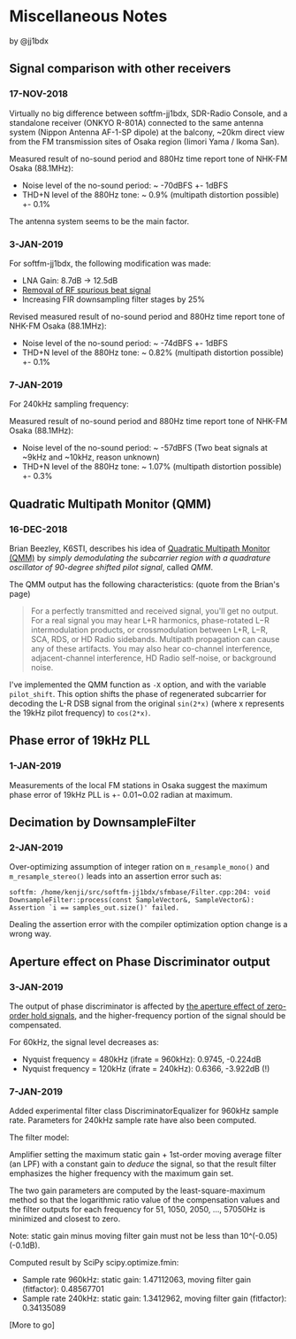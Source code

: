 # Miscellaneous Notes

by @jj1bdx

## Signal comparison with other receivers

### 17-NOV-2018

Virtually no big difference between softfm-jj1bdx, SDR-Radio Console,
and a standalone receiver (ONKYO R-801A) connected to the same antenna system
(Nippon Antenna AF-1-SP dipole) at the balcony, ~20km direct view from the
FM transmission sites of Osaka region (Iimori Yama / Ikoma San).

Measured result of no-sound period and 880Hz time report tone of NHK-FM Osaka (88.1MHz):

* Noise level of the no-sound period: ~ -70dBFS +- 1dBFS
* THD+N level of the 880Hz tone: ~ 0.9% (multipath distortion possible) +- 0.1%

The antenna system seems to be the main factor.

### 3-JAN-2019

For softfm-jj1bdx, the following modification was made:

* LNA Gain: 8.7dB -> 12.5dB
* [Removal of RF spurious beat signal](https://github.com/jj1bdx/softfm-jj1bdx/issues/5)
* Increasing FIR downsampling filter stages by 25%

Revised measured result of no-sound period and 880Hz time report tone of NHK-FM Osaka (88.1MHz):

* Noise level of the no-sound period: ~ -74dBFS +- 1dBFS
* THD+N level of the 880Hz tone: ~ 0.82% (multipath distortion possible) +- 0.1%

### 7-JAN-2019

For 240kHz sampling frequency:

Measured result of no-sound period and 880Hz time report tone of NHK-FM Osaka (88.1MHz):

* Noise level of the no-sound period: ~ -57dBFS (Two beat signals at ~9kHz and ~10kHz, reason unknown)
* THD+N level of the 880Hz tone: ~ 1.07% (multipath distortion possible) +- 0.3%

## Quadratic Multipath Monitor (QMM)

### 16-DEC-2018

Brian Beezley, K6STI, describes his idea of [Quadratic Multipath Monitor (QMM)](http://ham-radio.com/k6sti/qmm.htm) by *simply demodulating the subcarrier region with a quadrature oscillator of 90-degree shifted pilot signal*, called *QMM*.

The QMM output has the following characteristics: (quote from the Brian's page)

> For a perfectly transmitted and received signal, you'll get no output. For a real signal you may hear L+R harmonics, phase-rotated L−R intermodulation products, or crossmodulation between L+R, L−R, SCA, RDS, or HD Radio sidebands. Multipath propagation can cause any of these artifacts. You may also hear co-channel interference, adjacent-channel interference, HD Radio self-noise, or background noise.

I've implemented the QMM function as `-X` option, and with the variable `pilot_shift`. This option shifts the phase of regenerated subcarrier for decoding the L-R DSB signal from the original `sin(2*x)` (where x represents the 19kHz pilot frequency) to `cos(2*x)`.

## Phase error of 19kHz PLL

### 1-JAN-2019

Measurements of the local FM stations in Osaka suggest the maximum phase error of 19kHz PLL is +- 0.01~0.02 radian at maximum.

## Decimation by DownsampleFilter

### 2-JAN-2019

Over-optimizing assumption of integer ration on `m_resample_mono()` and `m_resample_stereo()` leads into an assertion error such as:

```
softfm: /home/kenji/src/softfm-jj1bdx/sfmbase/Filter.cpp:204: void DownsampleFilter::process(const SampleVector&, SampleVector&): Assertion `i == samples_out.size()' failed.
```

Dealing the assertion error with the compiler optimization option change is a wrong way.

## Aperture effect on Phase Discriminator output

### 3-JAN-2019

The output of phase discriminator is affected by [the aperture effect of zero-order hold signals](https://www.maximintegrated.com/en/app-notes/index.mvp/id/3853), and the higher-frequency portion of the signal should be compensated.

For 60kHz, the signal level decreases as:

* Nyquist frequency = 480kHz (ifrate = 960kHz): 0.9745, -0.224dB
* Nyquist frequency = 120kHz (ifrate = 240kHz): 0.6366, -3.922dB (!)

### 7-JAN-2019

Added experimental filter class DiscriminatorEqualizer for 960kHz sample rate. Parameters for 240kHz sample rate have also been computed.

The filter model:

Amplifier setting the maximum static gain + 1st-order moving average filter (an LPF) with a constant gain to *deduce* the signal, so that the result filter emphasizes the higher frequency with the maximum gain set.

The two gain parameters are computed by the least-square-maximum method so that the logarithmic ratio value of the compensation values and the filter outputs for each frequency for 51, 1050, 2050, ..., 57050Hz is minimized and closest to zero.

Note: static gain minus moving filter gain must not be less than 10^(-0.05) (-0.1dB).

Computed result by SciPy scipy.optimize.fmin:

* Sample rate 960kHz: static gain: 1.47112063, moving filter gain (fitfactor): 0.48567701
* Sample rate 240kHz: static gain: 1.3412962, moving filter gain (fitfactor): 0.34135089

[More to go]

